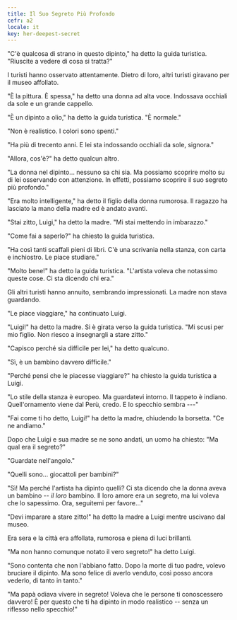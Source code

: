 ```yaml
---
title: Il Suo Segreto Più Profondo
cefr: a2
locale: it
key: her-deepest-secret
---
```


"C'è qualcosa di strano in questo dipinto," ha detto la guida turistica. "Riuscite a vedere di cosa si tratta?"

I turisti hanno osservato attentamente. Dietro di loro, altri turisti giravano per il museo affollato.

"È la pittura. È spessa," ha detto una donna ad alta voce. Indossava occhiali da sole e un grande cappello.

"È un dipinto a olio," ha detto la guida turistica. "È normale."

"Non è realistico. I colori sono spenti."

"Ha più di trecento anni. E lei sta indossando occhiali da sole, signora."

"Allora, cos'è?" ha detto qualcun altro.

"La donna nel dipinto... nessuno sa chi sia. Ma possiamo scoprire molto su di lei osservando con attenzione. In effetti, possiamo scoprire il suo segreto più profondo."

"Era molto intelligente," ha detto il figlio della donna rumorosa. Il ragazzo ha lasciato la mano della madre ed è andato avanti.

"Stai zitto, Luigi," ha detto la madre. "Mi stai mettendo in imbarazzo."

"Come fai a saperlo?" ha chiesto la guida turistica.

"Ha così tanti scaffali pieni di libri. C'è una scrivania nella stanza, con carta e inchiostro. Le piace studiare."

"Molto bene!" ha detto la guida turistica. "L'artista voleva che notassimo queste cose. Ci sta dicendo chi era."

Gli altri turisti hanno annuito, sembrando impressionati. La madre non stava guardando.

"Le piace viaggiare," ha continuato Luigi.

"Luigi!" ha detto la madre. Si è girata verso la guida turistica. "Mi scusi per mio figlio. Non riesco a insegnargli a stare zitto."

"Capisco perché sia difficile per lei," ha detto qualcuno.

"Sì, è un bambino davvero difficile."

"Perché pensi che le piacesse viaggiare?" ha chiesto la guida turistica a Luigi.

"Lo stile della stanza è europeo. Ma guardatevi intorno. Il tappeto è indiano. Quell'ornamento viene dal Perù, credo. E lo specchio sembra ---"

"Fai come ti ho detto, Luigi!" ha detto la madre, chiudendo la borsetta. "Ce ne andiamo."

Dopo che Luigi e sua madre se ne sono andati, un uomo ha chiesto: "Ma qual era il segreto?"

"Guardate nell'angolo."

"Quelli sono... giocattoli per bambini?"

"Sì! Ma perché l'artista ha dipinto quelli? Ci sta dicendo che la donna aveva un bambino -- *il loro* bambino. Il loro amore era un segreto, ma lui voleva che lo sapessimo. Ora, seguitemi per favore..."

"Devi imparare a stare zitto!" ha detto la madre a Luigi mentre uscivano dal museo.

Era sera e la città era affollata, rumorosa e piena di luci brillanti.

"Ma non hanno comunque notato il vero segreto!" ha detto Luigi.

"Sono contenta che non l'abbiano fatto. Dopo la morte di tuo padre, volevo bruciare il dipinto. Ma sono felice di averlo venduto, così posso ancora vederlo, di tanto in tanto."

"Ma papà odiava vivere in segreto! Voleva che le persone ti conoscessero davvero! È per questo che ti ha dipinto in modo realistico -- senza un riflesso nello specchio!"